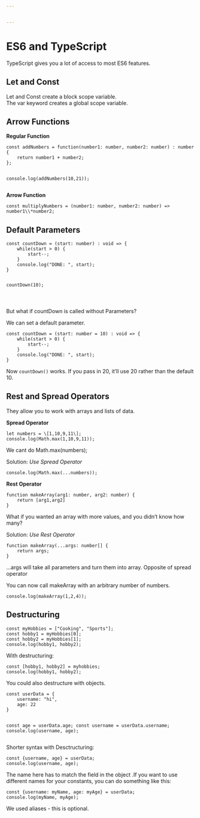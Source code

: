 ```yaml
---


---
```


<h1 id="es6-and-typescript">ES6 and TypeScript</h1>
<p>TypeScript gives you a lot of access to most ES6 features.</p>
<h2 id="let-and-const">Let and Const</h2>
<p>Let and Const create a block scope variable.<br>
The var keyword creates a global scope variable.</p>
<h2 id="arrow-functions">Arrow Functions</h2>
<p><strong>Regular Function</strong></p>
<pre class=" language-javascript"><code class="prism  language-javascript"><span class="token keyword">const</span> <span class="token function-variable function">addNumbers</span> <span class="token operator">=</span> <span class="token keyword">function</span><span class="token punctuation">(</span>number1<span class="token punctuation">:</span> number<span class="token punctuation">,</span> number2<span class="token punctuation">:</span> number<span class="token punctuation">)</span> <span class="token punctuation">:</span> number <span class="token punctuation">{</span>
	<span class="token keyword">return</span> number1 <span class="token operator">+</span> number2<span class="token punctuation">;</span>
<span class="token punctuation">}</span><span class="token punctuation">;</span>

console<span class="token punctuation">.</span><span class="token function">log</span><span class="token punctuation">(</span><span class="token function">addNumbers</span><span class="token punctuation">(</span><span class="token number">10</span><span class="token punctuation">,</span><span class="token number">21</span><span class="token punctuation">)</span><span class="token punctuation">)</span><span class="token punctuation">;</span>
</code></pre>
<p><strong>Arrow Function</strong></p>
<pre class=" language-javascript"><code class="prism  language-javascript"><span class="token keyword">const</span> <span class="token function-variable function">multiplyNumbers</span> <span class="token operator">=</span> <span class="token punctuation">(</span>number1<span class="token punctuation">:</span> number<span class="token punctuation">,</span> number2<span class="token punctuation">:</span> number<span class="token punctuation">)</span> <span class="token operator">=&gt;</span> number1\\<span class="token operator">*</span>number2<span class="token punctuation">;</span>
</code></pre>
<h2 id="default-parameters">Default Parameters</h2>
<pre class=" language-javascript"><code class="prism  language-javascript"><span class="token keyword">const</span> countDown <span class="token operator">=</span> <span class="token punctuation">(</span>start<span class="token punctuation">:</span> number<span class="token punctuation">)</span> <span class="token punctuation">:</span> <span class="token keyword">void</span> <span class="token operator">=&gt;</span> <span class="token punctuation">{</span> 
	<span class="token keyword">while</span><span class="token punctuation">(</span>start <span class="token operator">&gt;</span> <span class="token number">0</span><span class="token punctuation">)</span> <span class="token punctuation">{</span>
	    start<span class="token operator">--</span><span class="token punctuation">;</span>
	<span class="token punctuation">}</span>
	console<span class="token punctuation">.</span><span class="token function">log</span><span class="token punctuation">(</span><span class="token string">"DONE: "</span><span class="token punctuation">,</span> start<span class="token punctuation">)</span><span class="token punctuation">;</span>
<span class="token punctuation">}</span>

<span class="token function">countDown</span><span class="token punctuation">(</span><span class="token number">10</span><span class="token punctuation">)</span><span class="token punctuation">;</span>

</code></pre>
<p>But what if countDown is called without Parameters?</p>
<p>We can set a default parameter.</p>
<pre><code>const countDown = (start: number = 10) : void =&gt; {
    while(start &gt; 0) {
	    start--;
    }
    console.log("DONE: ", start);
}
</code></pre>
<p>Now <code>countDown()</code> works. If you pass in 20, it’ll use 20 rather than the default 10.</p>
<h2 id="rest-and-spread-operators">Rest and Spread Operators</h2>
<p>They allow you to work with arrays and lists of data.</p>
<p><strong>Spread Operator</strong></p>
<pre><code>let numbers = \[1,10,9,11\];
console.log(Math.max(1,10,9,11));
</code></pre>
<p>We cant do Math.max(numbers);</p>
<p>Solution: <em>Use Spread Operator</em></p>
<pre><code>console.log(Math.max(...numbers));
</code></pre>
<p><strong>Rest Operator</strong></p>
<pre><code>function makeArray(arg1: number, arg2: number) {
    return [arg1,arg2]
}
</code></pre>
<p>What if you wanted an array with more values, and you didn’t know how many?</p>
<p>Solution: <em>Use Rest Operator</em></p>
<pre><code>function makeArray(...args: number[] {
    return args;
}
</code></pre>
<p>…args will take all parameters and turn them into array. Opposite of spread operator</p>
<p>You can now call makeArray with an arbitrary number of numbers.</p>
<pre><code>console.log(makeArray(1,2,4));
</code></pre>
<h2 id="destructuring">Destructuring</h2>
<pre><code>const myHobbies = ["Cooking", "Sports"];
const hobby1 = myHobbies[0];
const hobby2 = myHobbies[1];
console.log(hobby1, hobby2);
</code></pre>
<p>With destructuring:</p>
<pre><code>const [hobby1, hobby2] = myhobbies;
console.log(hobby1, hobby2);
</code></pre>
<p>You could also destructure with objects.</p>
<pre><code>const userData = {
    username: "hi",
    age: 22
}

const age = userData.age;
const username = userData.username;
console.log(username, age);
</code></pre>
<p>Shorter syntax with Desctructuring:</p>
<pre><code>const {username, age} = userData;
console.log(username, age);
</code></pre>
<p>The name here has to match the field in the object .If you want to use different names for your constants, you can do something like this:</p>
<pre><code>const {username: myName, age: myAge} = userData;
console.log(myName, myAge);
</code></pre>
<p>We used aliases - this is optional.</p>

